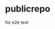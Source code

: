 # publicrepo
for e2e test






























































































































































































































































































































































































































































































































































































































































































































































































































































































































































































































































































































































































































































































































































































































































































































































